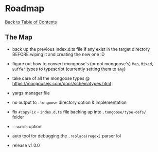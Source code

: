# Roadmap

[Back to Table of Contents](https://github.com/tongoose/tongoose#table-of-contents)

## The Map

- back up the previous index.d.ts file if any exist in the target directory BEFORE wiping it and creating the new one :D

- figure out how to convert mongoose's (or not mongoose's) `Map`, `Mixed`, `Buffer` types to typescript (currently setting them to `any`)

- take care of all the mongoose types @ https://mongoosejs.com/docs/schematypes.html

- yargs manager file

- no output to `.tongoose` directory option & implementation

- fix `#copyFix` - `index.d.ts` file backing up into `.tongoose/type-defs/` folder

- `--watch` option

- auto tool for debugging the `.replace(regex)` parser lol

- release v1.0.0

